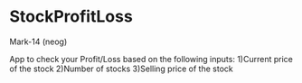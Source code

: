 # StockProfitLoss
Mark-14 (neog)

App to check your Profit/Loss based on the following inputs:
1)Current price of the stock
2)Number of stocks
3)Selling price of the stock
